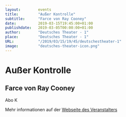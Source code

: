```yaml
---
layout:        events
title:         "Außer Kontrolle"
subtitle:      "Farce von Ray Cooney"
date:          2019-03-15T19:45:00+01:00
publishdate:   2019-03-05T00:00:00+01:00
author:        "Deutsches Theater - 1"
place:         "Deutsches Theater - 1"
URL:           "/2019/03/15/19/45/deutschestheater-1"
image:         "deutsches-theater-icon.png"
---
```


Außer Kontrolle
===========

Farce von Ray Cooney
-----------

 Abo K

Mehr informationen auf der [Webseite des Veranstalters](https://www.dt-goettingen.de/stueck/ausser-kontrolle/)
